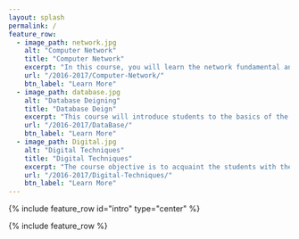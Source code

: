 ```yaml
---
layout: splash
permalink: /
feature_row:
  - image_path: network.jpg
    alt: "Computer Network"
    title: "Computer Network"
    excerpt: "In this course, you will learn the network fundamental and the basic fundamental of IPv4. Moreover, you will learn the network model and Network Applications."
    url: "/2016-2017/Computer-Network/"
    btn_label: "Learn More"
  - image_path: database.jpg
    alt: "Database Deigning"
    title: "Database Deign"
    excerpt: "This course will introduce students to the basics of the Structured Query Language (SQL) as well as basic database design for storing data as part of a multi-step data gathering, analysis, and processing effort."
    url: "/2016-2017/DataBase/"
    btn_label: "Learn More"
  - image_path: Digital.jpg
    alt: "Digital Techniques"
    title: "Digital Techniques"
    excerpt: "The course objective is to acquaint the students with the fundamentals of digital techniques in particular mathematical essential of the modern design on logical synthesis level of digital circuits and systems."
    url: "/2016-2017/Digital-Techniques/"
    btn_label: "Learn More"
---
```


{% include feature_row id="intro" type="center" %}

{% include feature_row %}
